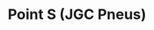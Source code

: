 ---
title: "Point S (JGC Pneus)"
url: /fourneaux/point-s-jgc-pneus/
shop: réparation de voitures
---